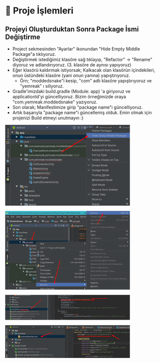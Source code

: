 # 🚧 Proje İşlemleri

## Projeyi Oluşturduktan Sonra Package İsmi Değiştirme

* Project sekmesinden "Ayarlar" ikonundan "Hide Empty Middle Package"a tıklıyoruz.
* Değiştirmek istediğimiz klasöre sağ tıklayıp, "Refactor" -&gt; "Rename" diyoruz ve adlandırıyoruz. \(3. klasöre de aynısı yapıyoruz\)
* Eğer klasörü kaldırmak istiyorsak; Kalkacak olan klasörün içindekileri, onun üstündeki klasöre \(yani onun yanına\) yapıştırıyoruz.
  * Örn; "moddedsnake"i kesip, "com" adlı klasöre yapıştırıyoruz ve "yemreak" ı siliyoruz.
* Gradle'imizdaki build.gradle \(Module: app\) 'a giriyoruz ve applicationId'yi güncelliyoruz. Bizim örneğimizde oraya "com.yemreak.moddedsnake" yazıyoruz.
* Son olarak; Manifestimize girip "package name"i güncelliyoruz.
* Artık başarıyla "package name"i güncellemiş olduk. Emin olmak için projenizi Build etmeyi unutmayın :\)

![](../.gitbook/assets/image%20%2821%29.png)

![](../.gitbook/assets/image%20%2822%29.png)

![](../.gitbook/assets/image%20%2816%29.png)

![](../.gitbook/assets/image%20%2820%29.png)

